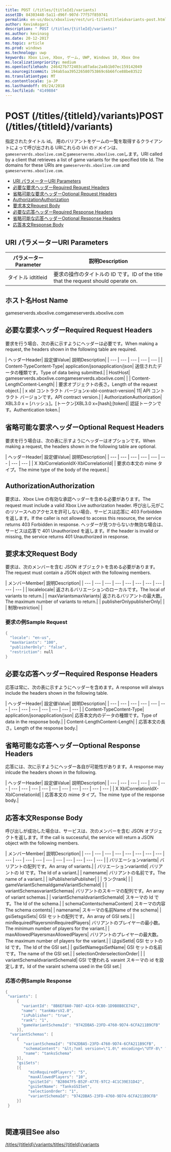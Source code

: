 ```yaml
---
title: POST (/titles/{titleId}/variants)
assetID: 84303448-5a11-d96f-907d-77f57f859741
permalink: en-us/docs/xboxlive/rest/uri-titlestitleidvariants-post.html
author: KevinAsgari
description: " POST (/titles/{titleId}/variants)"
ms.author: kevinasg
ms.date: 20-12-2017
ms.topic: article
ms.prod: windows
ms.technology: uwp
keywords: Xbox Live, Xbox, ゲーム, UWP, Windows 10, Xbox One
ms.localizationpriority: medium
ms.openlocfilehash: 246427b772403ca07adac2a4b1b07ec159142049
ms.sourcegitcommit: 194ab5aa395226580753869c6b66fce88be83522
ms.translationtype: MT
ms.contentlocale: ja-JP
ms.lasthandoff: 09/24/2018
ms.locfileid: "4149884"
---
```

# <a name="post-titlestitleidvariants"></a><span data-ttu-id="81ceb-104">POST (/titles/{titleId}/variants)</span><span class="sxs-lookup"><span data-stu-id="81ceb-104">POST (/titles/{titleId}/variants)</span></span>
<span data-ttu-id="81ceb-105">指定されたタイトル id。 用のバリアントをゲームの一覧を取得するクライアントによって呼び出される URIこれらの Uri のドメインは、`gameserverds.xboxlive.com`と`gameserverms.xboxlive.com`します。</span><span class="sxs-lookup"><span data-stu-id="81ceb-105">URI called by a client that retrieves a list of game variants for the specified title Id. The domains for these URIs are `gameserverds.xboxlive.com` and `gameserverms.xboxlive.com`.</span></span>
 
  * [<span data-ttu-id="81ceb-106">URI パラメーター</span><span class="sxs-lookup"><span data-stu-id="81ceb-106">URI Parameters</span></span>](#ID4EZ)
  * [<span data-ttu-id="81ceb-107">必要な要求ヘッダー</span><span class="sxs-lookup"><span data-stu-id="81ceb-107">Required Request Headers</span></span>](#ID4EIB)
  * [<span data-ttu-id="81ceb-108">省略可能な要求ヘッダー</span><span class="sxs-lookup"><span data-stu-id="81ceb-108">Optional Request Headers</span></span>](#ID4EED)
  * [<span data-ttu-id="81ceb-109">Authorization</span><span class="sxs-lookup"><span data-stu-id="81ceb-109">Authorization</span></span>](#ID4E3D)
  * [<span data-ttu-id="81ceb-110">要求本文</span><span class="sxs-lookup"><span data-stu-id="81ceb-110">Request Body</span></span>](#ID4EEE)
  * [<span data-ttu-id="81ceb-111">必要な応答ヘッダー</span><span class="sxs-lookup"><span data-stu-id="81ceb-111">Required Response Headers</span></span>](#ID4ELF)
  * [<span data-ttu-id="81ceb-112">省略可能な応答ヘッダー</span><span class="sxs-lookup"><span data-stu-id="81ceb-112">Optional Response Headers</span></span>](#ID4EMG)
  * [<span data-ttu-id="81ceb-113">応答本文</span><span class="sxs-lookup"><span data-stu-id="81ceb-113">Response Body</span></span>](#ID4EEH)
 
<a id="ID4EZ"></a>

 
## <a name="uri-parameters"></a><span data-ttu-id="81ceb-114">URI パラメーター</span><span class="sxs-lookup"><span data-stu-id="81ceb-114">URI Parameters</span></span>
 
| <span data-ttu-id="81ceb-115">パラメーター</span><span class="sxs-lookup"><span data-stu-id="81ceb-115">Parameter</span></span>| <span data-ttu-id="81ceb-116">説明</span><span class="sxs-lookup"><span data-stu-id="81ceb-116">Description</span></span>| 
| --- | --- | 
| <span data-ttu-id="81ceb-117">タイトル id</span><span class="sxs-lookup"><span data-stu-id="81ceb-117">titleid</span></span>| <span data-ttu-id="81ceb-118">要求の操作のタイトルの ID です。</span><span class="sxs-lookup"><span data-stu-id="81ceb-118">ID of the title that the request should operate on.</span></span>| 
  
<a id="ID5EG"></a>

 
## <a name="host-name"></a><span data-ttu-id="81ceb-119">ホスト名</span><span class="sxs-lookup"><span data-stu-id="81ceb-119">Host Name</span></span>

<span data-ttu-id="81ceb-120">gameserverds.xboxlive.com</span><span class="sxs-lookup"><span data-stu-id="81ceb-120">gameserverds.xboxlive.com</span></span>
 
<a id="ID4EIB"></a>

 
## <a name="required-request-headers"></a><span data-ttu-id="81ceb-121">必要な要求ヘッダー</span><span class="sxs-lookup"><span data-stu-id="81ceb-121">Required Request Headers</span></span>
 
<span data-ttu-id="81ceb-122">要求を行う場合、次の表に示すようにヘッダーは必要です。</span><span class="sxs-lookup"><span data-stu-id="81ceb-122">When making a request, the headers shown in the following table are required.</span></span>
 
| <span data-ttu-id="81ceb-123">ヘッダー</span><span class="sxs-lookup"><span data-stu-id="81ceb-123">Header</span></span>| <span data-ttu-id="81ceb-124">設定値</span><span class="sxs-lookup"><span data-stu-id="81ceb-124">Value</span></span>| <span data-ttu-id="81ceb-125">説明</span><span class="sxs-lookup"><span data-stu-id="81ceb-125">Description</span></span>| 
| --- | --- | --- | --- | --- | 
| <span data-ttu-id="81ceb-126">Content-Type</span><span class="sxs-lookup"><span data-stu-id="81ceb-126">Content-Type</span></span>| <span data-ttu-id="81ceb-127">application/json</span><span class="sxs-lookup"><span data-stu-id="81ceb-127">application/json</span></span>| <span data-ttu-id="81ceb-128">送信されたデータの種類です。</span><span class="sxs-lookup"><span data-stu-id="81ceb-128">Type of data being submitted.</span></span>| 
| <span data-ttu-id="81ceb-129">Host</span><span class="sxs-lookup"><span data-stu-id="81ceb-129">Host</span></span>| <span data-ttu-id="81ceb-130">gameserverds.xboxlive.com</span><span class="sxs-lookup"><span data-stu-id="81ceb-130">gameserverds.xboxlive.com</span></span>|  | 
| <span data-ttu-id="81ceb-131">Content-Length</span><span class="sxs-lookup"><span data-stu-id="81ceb-131">Content-Length</span></span>|  | <span data-ttu-id="81ceb-132">要求オブジェクトの長さ。</span><span class="sxs-lookup"><span data-stu-id="81ceb-132">Length of the request object.</span></span>| 
| <span data-ttu-id="81ceb-133">x xbl コントラクト バージョン</span><span class="sxs-lookup"><span data-stu-id="81ceb-133">x-xbl-contract-version</span></span>| <span data-ttu-id="81ceb-134">1</span><span class="sxs-lookup"><span data-stu-id="81ceb-134">1</span></span>| <span data-ttu-id="81ceb-135">API コントラクト バージョンです。</span><span class="sxs-lookup"><span data-stu-id="81ceb-135">API contract version.</span></span>| 
| <span data-ttu-id="81ceb-136">Authorization</span><span class="sxs-lookup"><span data-stu-id="81ceb-136">Authorization</span></span>| <span data-ttu-id="81ceb-137">XBL3.0 x = [ハッシュ]。[トークン]</span><span class="sxs-lookup"><span data-stu-id="81ceb-137">XBL3.0 x=[hash];[token]</span></span>| <span data-ttu-id="81ceb-138">認証トークンです。</span><span class="sxs-lookup"><span data-stu-id="81ceb-138">Authentication token.</span></span>| 
  
<a id="ID4EED"></a>

 
## <a name="optional-request-headers"></a><span data-ttu-id="81ceb-139">省略可能な要求ヘッダー</span><span class="sxs-lookup"><span data-stu-id="81ceb-139">Optional Request Headers</span></span>
 
<span data-ttu-id="81ceb-140">要求を行う場合は、次の表に示すようにヘッダーはオプションです。</span><span class="sxs-lookup"><span data-stu-id="81ceb-140">When making a request, the headers shown in the following table are optional.</span></span>
 
| <span data-ttu-id="81ceb-141">ヘッダー</span><span class="sxs-lookup"><span data-stu-id="81ceb-141">Header</span></span>| <span data-ttu-id="81ceb-142">設定値</span><span class="sxs-lookup"><span data-stu-id="81ceb-142">Value</span></span>| <span data-ttu-id="81ceb-143">説明</span><span class="sxs-lookup"><span data-stu-id="81ceb-143">Description</span></span>| 
| --- | --- | --- | --- | --- | --- | --- | --- | 
| <span data-ttu-id="81ceb-144">X XblCorrelationId</span><span class="sxs-lookup"><span data-stu-id="81ceb-144">X-XblCorrelationId</span></span>|  | <span data-ttu-id="81ceb-145">要求の本文の mime タイプ。</span><span class="sxs-lookup"><span data-stu-id="81ceb-145">The mime type of the body of the request.</span></span>| 
  
<a id="ID4E3D"></a>

 
## <a name="authorization"></a><span data-ttu-id="81ceb-146">Authorization</span><span class="sxs-lookup"><span data-stu-id="81ceb-146">Authorization</span></span>

<span data-ttu-id="81ceb-147">要求は、Xbox Live の有効な承認ヘッダーを含める必要があります。</span><span class="sxs-lookup"><span data-stu-id="81ceb-147">The request must include a valid Xbox Live authorization header.</span></span> <span data-ttu-id="81ceb-148">呼び出し元がこのリソースへのアクセスを許可しない場合、サービスは応答に 403 Forbidden を返します。</span><span class="sxs-lookup"><span data-stu-id="81ceb-148">If the caller is not allowed to access this resource, the service returns 403 Forbidden in response.</span></span> <span data-ttu-id="81ceb-149">ヘッダーが見つからないか無効な場合は、サービスは応答で 401 Unauthorized を返します。</span><span class="sxs-lookup"><span data-stu-id="81ceb-149">If the header is invalid or missing, the service returns 401 Unauthorized in response.</span></span>
 
<a id="ID4EEE"></a>

 
## <a name="request-body"></a><span data-ttu-id="81ceb-150">要求本文</span><span class="sxs-lookup"><span data-stu-id="81ceb-150">Request Body</span></span>
 
<span data-ttu-id="81ceb-151">要求は、次のメンバーを含む JSON オブジェクトを含める必要があります。</span><span class="sxs-lookup"><span data-stu-id="81ceb-151">The request must contain a JSON object with the following members.</span></span>
 
| <span data-ttu-id="81ceb-152">メンバー</span><span class="sxs-lookup"><span data-stu-id="81ceb-152">Member</span></span>| <span data-ttu-id="81ceb-153">説明</span><span class="sxs-lookup"><span data-stu-id="81ceb-153">Description</span></span>| 
| --- | --- | --- | --- | --- | --- | --- | --- | --- | --- | 
| <span data-ttu-id="81ceb-154">locale</span><span class="sxs-lookup"><span data-stu-id="81ceb-154">locale</span></span>| <span data-ttu-id="81ceb-155">返されるバリエーションのローカルです。</span><span class="sxs-lookup"><span data-stu-id="81ceb-155">The local of variants to return.</span></span>| 
| <span data-ttu-id="81ceb-156">maxVariants</span><span class="sxs-lookup"><span data-stu-id="81ceb-156">maxVariants</span></span>| <span data-ttu-id="81ceb-157">返されるバリアントの最大数。</span><span class="sxs-lookup"><span data-stu-id="81ceb-157">The maximum number of variants to return.</span></span>| 
| <span data-ttu-id="81ceb-158">publisherOnly</span><span class="sxs-lookup"><span data-stu-id="81ceb-158">publisherOnly</span></span>|  | 
| <span data-ttu-id="81ceb-159">制限</span><span class="sxs-lookup"><span data-stu-id="81ceb-159">restriction</span></span>|  | 
 
<a id="ID4EDF"></a>

 
### <a name="sample-request"></a><span data-ttu-id="81ceb-160">要求の例</span><span class="sxs-lookup"><span data-stu-id="81ceb-160">Sample Request</span></span>
 

```cpp
{
  "locale": "en-us",
  "maxVariants": "100",
  "publisherOnly": "false",
  "restriction": null
}

```

   
<a id="ID4ELF"></a>

 
## <a name="required-response-headers"></a><span data-ttu-id="81ceb-161">必要な応答ヘッダー</span><span class="sxs-lookup"><span data-stu-id="81ceb-161">Required Response Headers</span></span>
 
<span data-ttu-id="81ceb-162">応答は常に、次の表に示すようにヘッダーを含めます。</span><span class="sxs-lookup"><span data-stu-id="81ceb-162">A response will always include the headers shown in the following table.</span></span>
 
| <span data-ttu-id="81ceb-163">ヘッダー</span><span class="sxs-lookup"><span data-stu-id="81ceb-163">Header</span></span>| <span data-ttu-id="81ceb-164">設定値</span><span class="sxs-lookup"><span data-stu-id="81ceb-164">Value</span></span>| <span data-ttu-id="81ceb-165">説明</span><span class="sxs-lookup"><span data-stu-id="81ceb-165">Description</span></span>| 
| --- | --- | --- | --- | --- | --- | --- | --- | --- | --- | --- | --- | --- | 
| <span data-ttu-id="81ceb-166">Content-Type</span><span class="sxs-lookup"><span data-stu-id="81ceb-166">Content-Type</span></span>| <span data-ttu-id="81ceb-167">application/json</span><span class="sxs-lookup"><span data-stu-id="81ceb-167">application/json</span></span>| <span data-ttu-id="81ceb-168">応答本文内のデータの種類です。</span><span class="sxs-lookup"><span data-stu-id="81ceb-168">Type of data in the response body.</span></span>| 
| <span data-ttu-id="81ceb-169">Content-Length</span><span class="sxs-lookup"><span data-stu-id="81ceb-169">Content-Length</span></span>|  | <span data-ttu-id="81ceb-170">応答本文の長さ。</span><span class="sxs-lookup"><span data-stu-id="81ceb-170">Length of the response body.</span></span>| 
  
<a id="ID4EMG"></a>

 
## <a name="optional-response-headers"></a><span data-ttu-id="81ceb-171">省略可能な応答ヘッダー</span><span class="sxs-lookup"><span data-stu-id="81ceb-171">Optional Response Headers</span></span>
 
<span data-ttu-id="81ceb-172">応答には、次に示すようにヘッダー各自が可能性があります。</span><span class="sxs-lookup"><span data-stu-id="81ceb-172">A response may inlcude the headers shown in the following.</span></span>
 
| <span data-ttu-id="81ceb-173">ヘッダー</span><span class="sxs-lookup"><span data-stu-id="81ceb-173">Header</span></span>| <span data-ttu-id="81ceb-174">設定値</span><span class="sxs-lookup"><span data-stu-id="81ceb-174">Value</span></span>| <span data-ttu-id="81ceb-175">説明</span><span class="sxs-lookup"><span data-stu-id="81ceb-175">Description</span></span>| 
| --- | --- | --- | --- | --- | --- | --- | --- | --- | --- | --- | --- | --- | --- | --- | --- | 
| <span data-ttu-id="81ceb-176">X XblCorrelationId</span><span class="sxs-lookup"><span data-stu-id="81ceb-176">X-XblCorrelationId</span></span>|  | <span data-ttu-id="81ceb-177">応答本文の mime タイプ。</span><span class="sxs-lookup"><span data-stu-id="81ceb-177">The mime type of the response body.</span></span>| 
  
<a id="ID4EEH"></a>

 
## <a name="response-body"></a><span data-ttu-id="81ceb-178">応答本文</span><span class="sxs-lookup"><span data-stu-id="81ceb-178">Response Body</span></span>
 
<span data-ttu-id="81ceb-179">呼び出しが成功した場合は、サービスは、次のメンバーを含む JSON オブジェクトを返します。</span><span class="sxs-lookup"><span data-stu-id="81ceb-179">If the call is successful, the service will return a JSON object with the following members.</span></span>
 
| <span data-ttu-id="81ceb-180">メンバー</span><span class="sxs-lookup"><span data-stu-id="81ceb-180">Member</span></span>| <span data-ttu-id="81ceb-181">説明</span><span class="sxs-lookup"><span data-stu-id="81ceb-181">Description</span></span>| 
| --- | --- | --- | --- | --- | --- | --- | --- | --- | --- | --- | --- | --- | --- | --- | --- | --- | --- | 
| <span data-ttu-id="81ceb-182">バリエーション</span><span class="sxs-lookup"><span data-stu-id="81ceb-182">variants</span></span>| <span data-ttu-id="81ceb-183">バリアントの配列です。</span><span class="sxs-lookup"><span data-stu-id="81ceb-183">An array of variants.</span></span>| 
| <span data-ttu-id="81ceb-184">バリエーション</span><span class="sxs-lookup"><span data-stu-id="81ceb-184">variantId</span></span>| <span data-ttu-id="81ceb-185">バリアントの Id です。</span><span class="sxs-lookup"><span data-stu-id="81ceb-185">The Id of a variant.</span></span>| 
| <span data-ttu-id="81ceb-186">name</span><span class="sxs-lookup"><span data-stu-id="81ceb-186">name</span></span>| <span data-ttu-id="81ceb-187">バリアントの名前です。</span><span class="sxs-lookup"><span data-stu-id="81ceb-187">The name of a variant.</span></span>| 
| <span data-ttu-id="81ceb-188">isPublisher</span><span class="sxs-lookup"><span data-stu-id="81ceb-188">isPublisher</span></span>|  | 
| <span data-ttu-id="81ceb-189">ランク</span><span class="sxs-lookup"><span data-stu-id="81ceb-189">rank</span></span>|  | 
| <span data-ttu-id="81ceb-190">gameVariantSchemaId</span><span class="sxs-lookup"><span data-stu-id="81ceb-190">gameVariantSchemaId</span></span>|  | 
| <span data-ttu-id="81ceb-191">variantSchemas</span><span class="sxs-lookup"><span data-stu-id="81ceb-191">variantSchemas</span></span>| <span data-ttu-id="81ceb-192">バリアントのスキーマの配列です。</span><span class="sxs-lookup"><span data-stu-id="81ceb-192">An array of variant schemas.</span></span>| 
| <span data-ttu-id="81ceb-193">variantSchemaId</span><span class="sxs-lookup"><span data-stu-id="81ceb-193">variantSchemaId</span></span>| <span data-ttu-id="81ceb-194">スキーマの Id です。</span><span class="sxs-lookup"><span data-stu-id="81ceb-194">The Id of the schema.</span></span>| 
| <span data-ttu-id="81ceb-195">schemaContent</span><span class="sxs-lookup"><span data-stu-id="81ceb-195">schemaContent</span></span>| <span data-ttu-id="81ceb-196">スキーマの内容</span><span class="sxs-lookup"><span data-stu-id="81ceb-196">The schema contents</span></span>| 
| <span data-ttu-id="81ceb-197">name</span><span class="sxs-lookup"><span data-stu-id="81ceb-197">name</span></span>| <span data-ttu-id="81ceb-198">スキーマの名前</span><span class="sxs-lookup"><span data-stu-id="81ceb-198">Name of the schema</span></span>| 
| <span data-ttu-id="81ceb-199">gsiSets</span><span class="sxs-lookup"><span data-stu-id="81ceb-199">gsiSets</span></span>| <span data-ttu-id="81ceb-200">GSI セットの配列です。</span><span class="sxs-lookup"><span data-stu-id="81ceb-200">An array of GSI sets.</span></span>| 
| <span data-ttu-id="81ceb-201">minRequiredPlayers</span><span class="sxs-lookup"><span data-stu-id="81ceb-201">minRequiredPlayers</span></span>| <span data-ttu-id="81ceb-202">バリアントのプレイヤーの最小数。</span><span class="sxs-lookup"><span data-stu-id="81ceb-202">The minimum number of players for the variant.</span></span>| 
| <span data-ttu-id="81ceb-203">maxAllowedPlayers</span><span class="sxs-lookup"><span data-stu-id="81ceb-203">maxAllowedPlayers</span></span>| <span data-ttu-id="81ceb-204">バリアントのプレイヤーの最大数。</span><span class="sxs-lookup"><span data-stu-id="81ceb-204">The maximum number of players for the variant.</span></span>| 
| <span data-ttu-id="81ceb-205">は</span><span class="sxs-lookup"><span data-stu-id="81ceb-205">gsiSetId</span></span>| <span data-ttu-id="81ceb-206">GSI セットの Id です。</span><span class="sxs-lookup"><span data-stu-id="81ceb-206">The Id of the GSI set.</span></span>| 
| <span data-ttu-id="81ceb-207">gsiSetName</span><span class="sxs-lookup"><span data-stu-id="81ceb-207">gsiSetName</span></span>| <span data-ttu-id="81ceb-208">GSI セットの名前です。</span><span class="sxs-lookup"><span data-stu-id="81ceb-208">The name of the GSI set.</span></span>| 
| <span data-ttu-id="81ceb-209">selectionOrder</span><span class="sxs-lookup"><span data-stu-id="81ceb-209">selectionOrder</span></span>|  | 
| <span data-ttu-id="81ceb-210">variantSchemaId</span><span class="sxs-lookup"><span data-stu-id="81ceb-210">variantSchemaId</span></span>| <span data-ttu-id="81ceb-211">GSI で使われる varaint スキーマの id を設定します。</span><span class="sxs-lookup"><span data-stu-id="81ceb-211">Id of the varaint schema used in the GSI set.</span></span>| 
 
<a id="ID4EYBAC"></a>

 
### <a name="sample-response"></a><span data-ttu-id="81ceb-212">応答の例</span><span class="sxs-lookup"><span data-stu-id="81ceb-212">Sample Response</span></span>
 

```cpp
{
 "variants": [
     { 
       "variantId": "8B6EF8A0-7807-42C4-9CB0-1D9B8B8CE742", 
       "name": "tankWarsV2.0",
       "isPublisher": "true",
       "rank": "1",
       "gameVariantSchemaId": "9742DBA5-23FD-4760-9D74-6CFA211B9CFB"
     }],
  "variantSchemas": [
     {
        "variantSchemaId": "9742DBA5-23FD-4760-9D74-6CFA211B9CFB",
        "schemaContent": "&lt;?xml version=\"1.0\" encoding=\"UTF-8\" ?>&lt;xs:schema xmlns:xs=\"http://www.w3.org/2001/XMLSchema\">&lt;xs:element name=\"root\">&lt;/xs:element>&lt;/xs:schema>"
        "name": "tanksSchema"
     }],
     "gsiSets":
     [{ 
          "minRequiredPlayers": "5", 
          "maxAllowedPlayers": "10", 
          "gsiSetId": "B28047F5-B52F-477E-97C2-4C1C39E31D42",
          "gsiSetName": "TanksGSISet",
          "selectionOrder": "1",
          "variantSchemaId": "9742DBA5-23FD-4760-9D74-6CFA211B9CFB"
     }]
 }

  

```

   
<a id="ID4ERCAC"></a>

 
## <a name="see-also"></a><span data-ttu-id="81ceb-213">関連項目</span><span class="sxs-lookup"><span data-stu-id="81ceb-213">See also</span></span>
 [<span data-ttu-id="81ceb-214">/titles/{titleId}/variants</span><span class="sxs-lookup"><span data-stu-id="81ceb-214">/titles/{titleId}/variants</span></span>](uri-titlestitleidvariants.md)

  